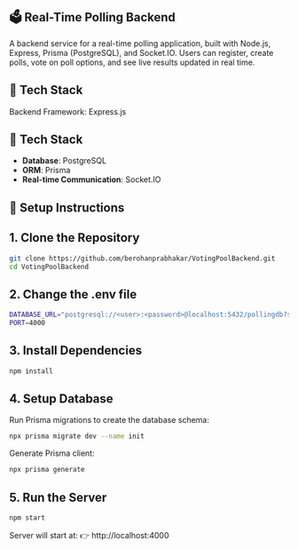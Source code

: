 ## 🗳 Real-Time Polling Backend
A backend service for a real-time polling application, built with Node.js, Express, Prisma (PostgreSQL), and Socket.IO.
Users can register, create polls, vote on poll options, and see live results updated in real time.

## 🚀 Tech Stack
Backend Framework: Express.js

## 🚀 Tech Stack
- **Database**: PostgreSQL  
- **ORM**: Prisma  
- **Real-time Communication**: Socket.IO  


## 🔧 Setup Instructions
## 1. Clone the Repository
```bash
git clone https://github.com/berohanprabhakar/VotingPoolBackend.git
cd VotingPoolBackend
```

## 2. Change the .env file
```bash
DATABASE_URL="postgresql://<user>:<password>@localhost:5432/pollingdb?schema=public"
PORT=4000
```

## 3. Install Dependencies
```bash
npm install
```

## 4. Setup Database
Run Prisma migrations to create the database schema:

```bash
npx prisma migrate dev --name init
```
Generate Prisma client:
```bash
npx prisma generate
```

## 5. Run the Server
```bash
npm start
```
Server will start at:
👉 http://localhost:4000
